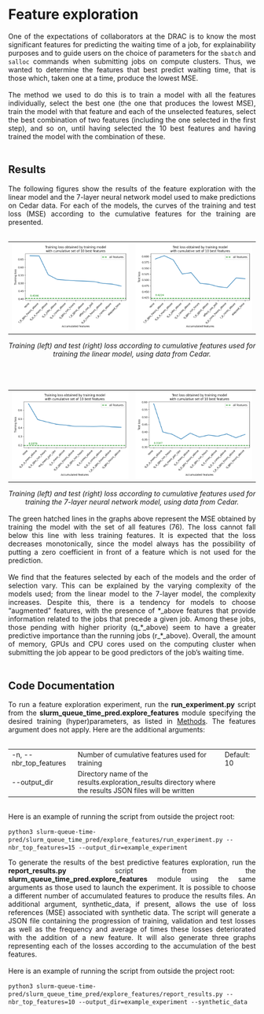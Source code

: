 # Feature exploration

<div align="justify">One of the expectations of collaborators at the DRAC is to know the most significant features for predicting the waiting time of a job, for explainability purposes and to guide users on the choice of parameters for the <code>sbatch</code> and <code>salloc</code> commands when submitting jobs on compute clusters. Thus, we wanted to determine the features that best predict waiting time, that is those which, taken one at a time, produce the lowest MSE.
<br></br>
The method we used to do this is to train a model with all the features individually, select the best one (the one that produces the lowest MSE), train the model with that feature and each of the unselected features, select the best combination of two features (including the one selected in the first step), and so on, until having selected the 10 best features and having trained the model with the combination of these.
<br></br>
</div>

## Results

<div align="justify">The following figures show the results of the feature exploration with the linear model and the 7-layer neural network model used to make predictions on Cedar data. For each of the models, the curves of the training and test loss (MSE) according to the cumulative features for the training are presented.
<br><br>
<div align="center">
 <table>
  <tr>
   <td><img src="../results/exploration_results/cedar_linear/plots/10_features_plot_training.png">
   </td>
   <td><img src="../results/exploration_results/cedar_linear/plots/10_features_plot_test.png">
   </td>
  </tr>
 </table>
 <i>Training (left) and test (right) loss according to cumulative features used for training the linear model, using data from Cedar.
 </i>
</div>
<br>
<br><br>
<div align="center">
 <table>
  <tr>
   <td><img src="../results/exploration_results/cedar_7NN/plots/10_features_plot_training.png">
   </td>
   <td><img src="../results/exploration_results/cedar_7NN/plots/10_features_plot_test.png">
   </td>
  </tr>
 </table>
 <i>Training (left) and test (right) loss according to cumulative features used for training the 7-layer neural network model, using data from Cedar.
 </i>
</div>
<br>
The green hatched lines in the graphs above represent the MSE obtained by training the model with the set of all features (76). The loss cannot fall below this line with less training features. It is expected that the loss decreases monotonically, since the model always has the possibility of putting a zero coefficient in front of a feature which is not used for the prediction.
<br></br>
We find that the features selected by each of the models and the order of selection vary. This can be explained by the varying complexity of the models used; from the linear model to the 7-layer model, the complexity increases. Despite this, there is a tendency for models to choose “augmented” features, with the presence of *_above features that provide information related to the jobs that precede a given job. Among these jobs, those pending with higher priority (q_*_above) seem to have a greater predictive importance than the running jobs (r_*_above). Overall, the amount of memory, GPUs and CPU cores used on the computing cluster when submitting the job appear to be good predictors of the job’s waiting time.
<br></br>
</div>

## Code Documentation

<div align="justify">To run a feature exploration experiment, run the <b>run_experiment.py</b> script from the <b>slurm_queue_time_pred.explore_features</b> module specifying the desired training (hyper)parameters, as listed in <a href="docs/1_Methods.md"> Methods</a>. The features argument does not apply. Here are the additional arguments:
<br></br>
</div>
<table>
 <tr>
  <td>-n, --nbr_top_features
  </td>	 	
  <td>Number of cumulative features used for training
  </td>
  <td>Default: 10
  </td>
 </tr>
  <tr>
  <td>--output_dir
  </td>	 	
  <td>Directory name of the results.exploration_results directory  where the results JSON files will be written
  </td>
  <td>
  </td>
 </tr>
</table>
<br>
<div align="justify">Here is an example of running the script from outside the project root:
</div>

```
python3 slurm-queue-time-pred/slurm_queue_time_pred/explore_features/run_experiment.py --nbr_top_features=15 --output_dir=example_experiment
```

<div align="justify">To generate the results of the best predictive features exploration, run the <b>report_results.py</b> script from the <b>slurm_queue_time_pred.explore_features</b> module using the same arguments as those used to launch the experiment. It is possible to choose a different number of accumulated features to produce the results files. An additional argument, synthetic_data, if present, allows the use of loss references (MSE) associated with synthetic data. The script will generate a JSON file containing the progression of training, validation and test losses as well as the frequency and average of times these losses deteriorated with the addition of a new feature. It will also generate three graphs representing each of the losses according to the accumulation of the best features.
<br></br>
Here is an example of running the script from outside the project root:
</div>

```
python3 slurm-queue-time-pred/slurm_queue_time_pred/explore_features/report_results.py --nbr_top_features=10 --output_dir=example_experiment --synthetic_data
```